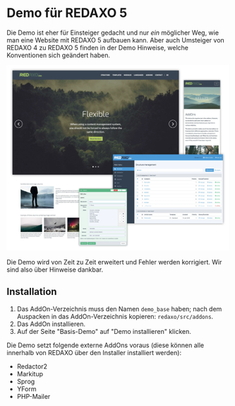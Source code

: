 Demo für REDAXO 5
=================

Die Demo ist eher für Einsteiger gedacht und nur _ein_ möglicher Weg, wie man eine Website mit REDAXO 5 aufbauen kann. Aber auch Umsteiger von REDAXO 4 zu REDAXO 5 finden in der Demo Hinweise, welche Konventionen sich geändert haben.

![Screenshot](https://raw.githubusercontent.com/FriendsOfREDAXO/demo_base/assets/demo_base_01.webp)

Die Demo wird von Zeit zu Zeit erweitert und Fehler werden korrigiert. Wir sind also über Hinweise dankbar.

Installation
------------

1. Das AddOn-Verzeichnis muss den Namen `demo_base` haben; nach dem Auspacken in das AddOn-Verzeichnis kopieren: `redaxo/src/addons`.
2. Das AddOn installieren.
3. Auf der Seite "Basis-Demo" auf "Demo installieren" klicken.

Die Demo setzt folgende externe AddOns voraus (diese können alle innerhalb von REDAXO über den Installer installiert werden):

* Redactor2
* Markitup
* Sprog
* YForm
* PHP-Mailer
